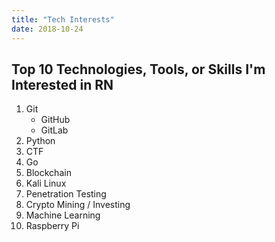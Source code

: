 ```yaml
---
title: "Tech Interests"
date: 2018-10-24
---
```

## Top 10 Technologies, Tools, or Skills I'm Interested in RN ##

1. Git
   - GitHub
   - GitLab
2. Python
3. CTF
4. Go
5. Blockchain
6. Kali Linux
7. Penetration Testing
8. Crypto Mining / Investing
9. Machine Learning
10. Raspberry Pi

